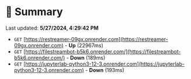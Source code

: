 # 📖 Summary
Last updated: **5/27/2024, 4:29:42 PM**

- `GET` [https://restreamer-09gx.onrender.com](https://restreamer-09gx.onrender.com) - **Up** (22967ms)
- `GET` [https://filestreambot-b5k6.onrender.com/](https://filestreambot-b5k6.onrender.com/) - **Down** (189ms)
- `GET` [https://jupyterlab-python3-12-3.onrender.com](https://jupyterlab-python3-12-3.onrender.com) - **Down** (193ms)
